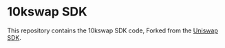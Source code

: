 # 10kswap SDK

This repository contains the 10kswap SDK code, Forked from the [Uniswap SDK](https://github.com/Uniswap/v2-sdk).


